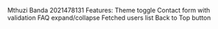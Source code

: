 Mthuzi Banda 2021478131
Features:
Theme toggle
Contact form with validation
FAQ expand/collapse
Fetched users list
Back to Top button 